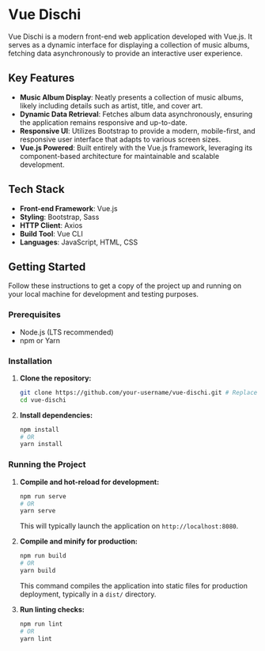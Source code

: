 # Vue Dischi

Vue Dischi is a modern front-end web application developed with Vue.js. It serves as a dynamic interface for displaying a collection of music albums, fetching data asynchronously to provide an interactive user experience.

## Key Features

*   **Music Album Display**: Neatly presents a collection of music albums, likely including details such as artist, title, and cover art.
*   **Dynamic Data Retrieval**: Fetches album data asynchronously, ensuring the application remains responsive and up-to-date.
*   **Responsive UI**: Utilizes Bootstrap to provide a modern, mobile-first, and responsive user interface that adapts to various screen sizes.
*   **Vue.js Powered**: Built entirely with the Vue.js framework, leveraging its component-based architecture for maintainable and scalable development.

## Tech Stack

*   **Front-end Framework**: Vue.js
*   **Styling**: Bootstrap, Sass
*   **HTTP Client**: Axios
*   **Build Tool**: Vue CLI
*   **Languages**: JavaScript, HTML, CSS

## Getting Started

Follow these instructions to get a copy of the project up and running on your local machine for development and testing purposes.

### Prerequisites

*   Node.js (LTS recommended)
*   npm or Yarn

### Installation

1.  **Clone the repository:**
    ```bash
    git clone https://github.com/your-username/vue-dischi.git # Replace with actual repo URL
    cd vue-dischi
    ```

2.  **Install dependencies:**
    ```bash
    npm install
    # OR
    yarn install
    ```

### Running the Project

1.  **Compile and hot-reload for development:**
    ```bash
    npm run serve
    # OR
    yarn serve
    ```
    This will typically launch the application on `http://localhost:8080`.

2.  **Compile and minify for production:**
    ```bash
    npm run build
    # OR
    yarn build
    ```
    This command compiles the application into static files for production deployment, typically in a `dist/` directory.

3.  **Run linting checks:**
    ```bash
    npm run lint
    # OR
    yarn lint
    ```